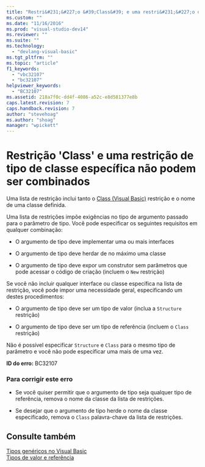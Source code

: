 ```yaml
---
title: "Restri&#231;&#227;o &#39;Class&#39; e uma restri&#231;&#227;o de tipo de classe espec&#237;fica n&#227;o podem ser combinados | Microsoft Docs"
ms.custom: ""
ms.date: "11/16/2016"
ms.prod: "visual-studio-dev14"
ms.reviewer: ""
ms.suite: ""
ms.technology: 
  - "devlang-visual-basic"
ms.tgt_pltfrm: ""
ms.topic: "article"
f1_keywords: 
  - "vbc32107"
  - "bc32107"
helpviewer_keywords: 
  - "BC32107"
ms.assetid: 218a7f0c-dd4f-4086-a52c-e8d581377e8b
caps.latest.revision: 7
caps.handback.revision: 7
author: "stevehoag"
ms.author: "shoag"
manager: "wpickett"
---
```

# Restri&#231;&#227;o &#39;Class&#39; e uma restri&#231;&#227;o de tipo de classe espec&#237;fica n&#227;o podem ser combinados
Uma lista de restrição inclui tanto o [Class \(Visual Basic\)](http://msdn.microsoft.com/pt-br/0777c6e6-46bc-451b-ad70-57b49d4ef4f7) restrição e o nome de uma classe definida.  
  
 Uma lista de restrições impõe exigências no tipo de argumento passado para o parâmetro de tipo. Você pode especificar os seguintes requisitos em qualquer combinação:  
  
-   O argumento de tipo deve implementar uma ou mais interfaces  
  
-   O argumento de tipo deve herdar de no máximo uma classe  
  
-   O argumento de tipo deve expor um construtor sem parâmetros que pode acessar o código de criação \(incluem o `New` restrição\)  
  
 Se você não incluir qualquer interface ou classe específica na lista de restrição, você pode impor uma necessidade geral, especificando um destes procedimentos:  
  
-   O argumento de tipo deve ser um tipo de valor \(inclua a `Structure` restrição\)  
  
-   O argumento de tipo deve ser um tipo de referência \(incluem o `Class` restrição\)  
  
 Não é possível especificar `Structure` e `Class` para o mesmo tipo de parâmetro e você não pode especificar uma mais de uma vez.  
  
 **ID do erro:** BC32107  
  
### Para corrigir este erro  
  
-   Se você quiser permitir que o argumento de tipo seja qualquer tipo de referência, remova o nome da classe da lista de restrições.  
  
-   Se desejar que o argumento de tipo herde o nome da classe especificado, remova o `Class` palavra\-chave da lista de restrições.  
  
## Consulte também  
 [Tipos genéricos no Visual Basic](../../visual-basic/programming-guide/language-features/data-types/generic-types.md)   
 [Tipos de valor e referência](../../visual-basic/programming-guide/language-features/data-types/value-types-and-reference-types.md)